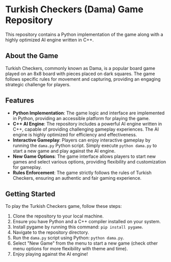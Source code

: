 # Turkish Checkers (Dama) Game Repository

This repository contains a Python implementation of the game along with a highly optimized AI engine written in C++.

## About the Game

Turkish Checkers, commonly known as Dama, is a popular board game played on an 8x8 board with pieces placed on dark squares. The game follows specific rules for movement and capturing, providing an engaging strategic challenge for players.

## Features

- **Python Implementation**: The game logic and interface are implemented in Python, providing an accessible platform for playing the game.
- **C++ AI Engine**: The repository includes a powerful AI engine written in C++, capable of providing challenging gameplay experiences. The AI engine is highly optimized for efficiency and effectiveness.
- **Interactive Gameplay**: Players can enjoy interactive gameplay by running the `dama.py` Python script. Simply execute `python dama.py` to start a new game and play against the AI engine.
- **New Game Options**: The game interface allows players to start new games and select various options, providing flexibility and customization for gameplay.
- **Rules Enforcement**: The game strictly follows the rules of Turkish Checkers, ensuring an authentic and fair gaming experience.

## Getting Started

To play the Turkish Checkers game, follow these steps:

1. Clone the repository to your local machine.
2. Ensure you have Python and a C++ compiler installed on your system.
3. Install pygame by running this command: `pip install pygame`.
4. Navigate to the repository directory.
5. Run the `dama.py` script using Python: `python dama.py`.
6. Select "New Game" from the menu to start a new game (check other menu options for more flexibility with theme and time).
7. Enjoy playing against the AI engine!
